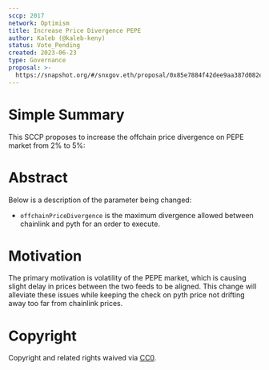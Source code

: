 ```yaml
---
sccp: 2017
network: Optimism
title: Increase Price Divergence PEPE
author: Kaleb (@kaleb-keny)
status: Vote_Pending
created: 2023-06-23
type: Governance
proposal: >-
  https://snapshot.org/#/snxgov.eth/proposal/0x85e7884f42dee9aa387d082e8e9ee5f33c085cb6857a5af21621cec0111c2012
---
```


# Simple Summary

This SCCP proposes to increase the offchain price divergence on PEPE market from 2% to 5%:

# Abstract

Below is a description of the parameter being changed:
- `offchainPriceDivergence` is the maximum divergence allowed between chainlink and pyth for an order to execute.

# Motivation

The primary motivation is volatility of the PEPE market, which is causing slight delay in prices between the two feeds to be aligned. This change will alleviate these issues while keeping the check on pyth price not drifting away too far from chainlink prices. 

# Copyright

Copyright and related rights waived via [CC0](https://creativecommons.org/publicdomain/zero/1.0/).
